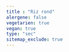 ```yaml
---
title : "Riz rond"
alergene: false
vegetarien: true
vegan: true
type: "sec"
sitemap_exclude: true
--- 
```

